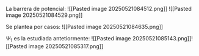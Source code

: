 La barrera de potencial:
![[Pasted image 20250521084512.png]]
![[Pasted image 20250521084529.png]]

Se plantea por casos:
![[Pasted image 20250521084635.png]]

$\Psi_1$ es la estudiada antetiormente:
![[Pasted image 20250521085143.png]]![[Pasted image 20250521085317.png]]